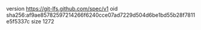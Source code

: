 version https://git-lfs.github.com/spec/v1
oid sha256:af9ae85782597214266f6240cce07ad7229d504d6be1bd55b28f7811e5f5337c
size 1272
